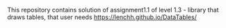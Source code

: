 This repository contains solution of assignment1.1 of level 1.3 - library that draws tables, that user needs https://lenchh.github.io/DataTables/
